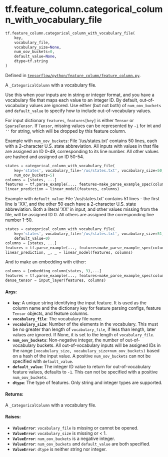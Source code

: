 <div itemscope itemtype="http://developers.google.com/ReferenceObject">
<meta itemprop="name" content="tf.feature_column.categorical_column_with_vocabulary_file" />
</div>

# tf.feature_column.categorical_column_with_vocabulary_file

``` python
tf.feature_column.categorical_column_with_vocabulary_file(
    key,
    vocabulary_file,
    vocabulary_size=None,
    num_oov_buckets=0,
    default_value=None,
    dtype=tf.string
)
```



Defined in [`tensorflow/python/feature_column/feature_column.py`](https://www.tensorflow.org/code/tensorflow/python/feature_column/feature_column.py).

A `_CategoricalColumn` with a vocabulary file.

Use this when your inputs are in string or integer format, and you have a
vocabulary file that maps each value to an integer ID. By default,
out-of-vocabulary values are ignored. Use either (but not both) of
`num_oov_buckets` and `default_value` to specify how to include
out-of-vocabulary values.

For input dictionary `features`, `features[key]` is either `Tensor` or
`SparseTensor`. If `Tensor`, missing values can be represented by `-1` for int
and `''` for string, which will be dropped by this feature column.

Example with `num_oov_buckets`:
File '/us/states.txt' contains 50 lines, each with a 2-character U.S. state
abbreviation. All inputs with values in that file are assigned an ID 0-49,
corresponding to its line number. All other values are hashed and assigned an
ID 50-54.

```python
states = categorical_column_with_vocabulary_file(
    key='states', vocabulary_file='/us/states.txt', vocabulary_size=50,
    num_oov_buckets=5)
columns = [states, ...]
features = tf.parse_example(..., features=make_parse_example_spec(columns))
linear_prediction = linear_model(features, columns)
```

Example with `default_value`:
File '/us/states.txt' contains 51 lines - the first line is 'XX', and the
other 50 each have a 2-character U.S. state abbreviation. Both a literal 'XX'
in input, and other values missing from the file, will be assigned ID 0. All
others are assigned the corresponding line number 1-50.

```python
states = categorical_column_with_vocabulary_file(
    key='states', vocabulary_file='/us/states.txt', vocabulary_size=51,
    default_value=0)
columns = [states, ...]
features = tf.parse_example(..., features=make_parse_example_spec(columns))
linear_prediction, _, _ = linear_model(features, columns)
```

And to make an embedding with either:

```python
columns = [embedding_column(states, 3),...]
features = tf.parse_example(..., features=make_parse_example_spec(columns))
dense_tensor = input_layer(features, columns)
```

#### Args:

* <b>`key`</b>: A unique string identifying the input feature. It is used as the
    column name and the dictionary key for feature parsing configs, feature
    `Tensor` objects, and feature columns.
* <b>`vocabulary_file`</b>: The vocabulary file name.
* <b>`vocabulary_size`</b>: Number of the elements in the vocabulary. This must be no
    greater than length of `vocabulary_file`, if less than length, later
    values are ignored. If None, it is set to the length of `vocabulary_file`.
* <b>`num_oov_buckets`</b>: Non-negative integer, the number of out-of-vocabulary
    buckets. All out-of-vocabulary inputs will be assigned IDs in the range
    `[vocabulary_size, vocabulary_size+num_oov_buckets)` based on a hash of
    the input value. A positive `num_oov_buckets` can not be specified with
    `default_value`.
* <b>`default_value`</b>: The integer ID value to return for out-of-vocabulary feature
    values, defaults to `-1`. This can not be specified with a positive
    `num_oov_buckets`.
* <b>`dtype`</b>: The type of features. Only string and integer types are supported.


#### Returns:

A `_CategoricalColumn` with a vocabulary file.


#### Raises:

* <b>`ValueError`</b>: `vocabulary_file` is missing or cannot be opened.
* <b>`ValueError`</b>: `vocabulary_size` is missing or < 1.
* <b>`ValueError`</b>: `num_oov_buckets` is a negative integer.
* <b>`ValueError`</b>: `num_oov_buckets` and `default_value` are both specified.
* <b>`ValueError`</b>: `dtype` is neither string nor integer.